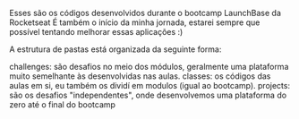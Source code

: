 Esses são os códigos desenvolvidos durante o bootcamp LaunchBase da Rocketseat
É também o início da minha jornada, estarei sempre que possível tentando melhorar essas aplicações :)

A estrutura de pastas está organizada da seguinte forma:

challenges: são desafios no meio dos módulos, geralmente uma plataforma muito semelhante às desenvolvidas nas aulas.
classes: os códigos das aulas em si, eu também os dividí em modulos (igual ao bootcamp).
projects: são os desafios "independentes", onde desenvolvemos uma plataforma do zero até o final do bootcamp
